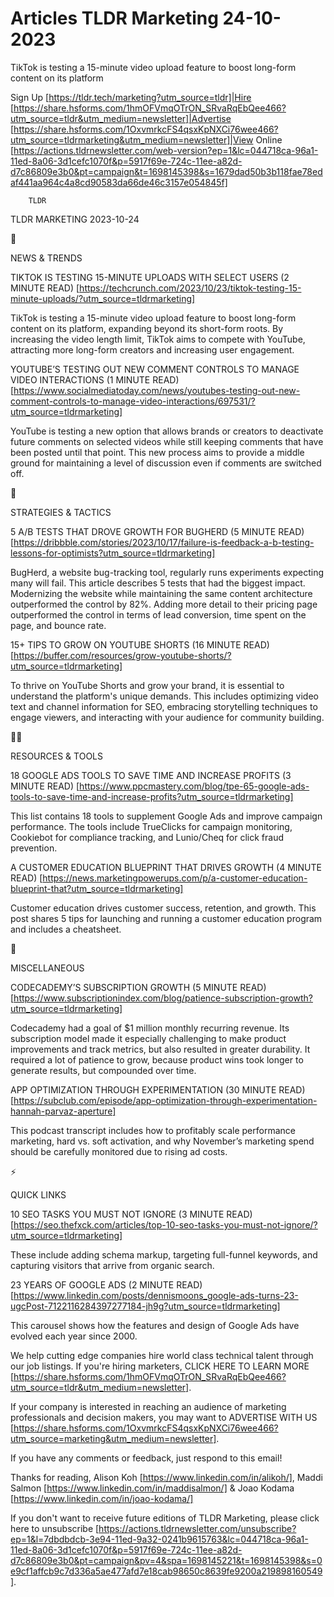 # Articles TLDR Marketing 24-10-2023

TikTok is testing a 15-minute video upload feature to boost long-form
content on its platform  

Sign Up [https://tldr.tech/marketing?utm_source=tldr]|Hire
[https://share.hsforms.com/1hmOFVmqOTrON_SRvaRqEbQee466?utm_source=tldr&utm_medium=newsletter]|Advertise
[https://share.hsforms.com/1OxvmrkcFS4qsxKpNXCi76wee466?utm_source=tldrmarketing&utm_medium=newsletter]|View
Online
[https://actions.tldrnewsletter.com/web-version?ep=1&lc=044718ca-96a1-11ed-8a06-3d1cefc1070f&p=5917f69e-724c-11ee-a82d-d7c86809e3b0&pt=campaign&t=1698145398&s=1679dad50b3b118fae78edaf441aa964c4a8cd90583da66de46c3157e054845f]


		TLDR 

TLDR MARKETING 2023-10-24

📱 

NEWS & TRENDS

 TIKTOK IS TESTING 15-MINUTE UPLOADS WITH SELECT USERS (2 MINUTE READ)
[https://techcrunch.com/2023/10/23/tiktok-testing-15-minute-uploads/?utm_source=tldrmarketing]


 TikTok is testing a 15-minute video upload feature to boost long-form
content on its platform, expanding beyond its short-form roots. By
increasing the video length limit, TikTok aims to compete with
YouTube, attracting more long-form creators and increasing user
engagement. 

 YOUTUBE’S TESTING OUT NEW COMMENT CONTROLS TO MANAGE VIDEO
INTERACTIONS (1 MINUTE READ)
[https://www.socialmediatoday.com/news/youtubes-testing-out-new-comment-controls-to-manage-video-interactions/697531/?utm_source=tldrmarketing]


 YouTube is testing a new option that allows brands or creators to
deactivate future comments on selected videos while still keeping
comments that have been posted until that point. This new process aims
to provide a middle ground for maintaining a level of discussion even
if comments are switched off. 

🚀 

STRATEGIES & TACTICS

 5 A/B TESTS THAT DROVE GROWTH FOR BUGHERD (5 MINUTE READ)
[https://dribbble.com/stories/2023/10/17/failure-is-feedback-a-b-testing-lessons-for-optimists?utm_source=tldrmarketing]


 BugHerd, a website bug-tracking tool, regularly runs experiments
expecting many will fail. This article describes 5 tests that had the
biggest impact. Modernizing the website while maintaining the same
content architecture outperformed the control by 82%. Adding more
detail to their pricing page outperformed the control in terms of lead
conversion, time spent on the page, and bounce rate. 

 15+ TIPS TO GROW ON YOUTUBE SHORTS (16 MINUTE READ)
[https://buffer.com/resources/grow-youtube-shorts/?utm_source=tldrmarketing]


 To thrive on YouTube Shorts and grow your brand, it is essential to
understand the platform's unique demands. This includes optimizing
video text and channel information for SEO, embracing storytelling
techniques to engage viewers, and interacting with your audience for
community building. 

🧑‍💻 

RESOURCES & TOOLS

 18 GOOGLE ADS TOOLS TO SAVE TIME AND INCREASE PROFITS (3 MINUTE READ)
[https://www.ppcmastery.com/blog/tpe-65-google-ads-tools-to-save-time-and-increase-profits?utm_source=tldrmarketing]


 This list contains 18 tools to supplement Google Ads and improve
campaign performance. The tools include TrueClicks for campaign
monitoring, Cookiebot for compliance tracking, and Lunio/Cheq for
click fraud prevention. 

 A CUSTOMER EDUCATION BLUEPRINT THAT DRIVES GROWTH (4 MINUTE READ)
[https://news.marketingpowerups.com/p/a-customer-education-blueprint-that?utm_source=tldrmarketing]


 Customer education drives customer success, retention, and growth.
This post shares 5 tips for launching and running a customer education
program and includes a cheatsheet. 

🎁 

MISCELLANEOUS

 CODECADEMY’S SUBSCRIPTION GROWTH (5 MINUTE READ)
[https://www.subscriptionindex.com/blog/patience-subscription-growth?utm_source=tldrmarketing]


 Codecademy had a goal of $1 million monthly recurring revenue. Its
subscription model made it especially challenging to make product
improvements and track metrics, but also resulted in greater
durability. It required a lot of patience to grow, because product
wins took longer to generate results, but compounded over time. 

 APP OPTIMIZATION THROUGH EXPERIMENTATION (30 MINUTE READ)
[https://subclub.com/episode/app-optimization-through-experimentation-hannah-parvaz-aperture]


 This podcast transcript includes how to profitably scale performance
marketing, hard vs. soft activation, and why November’s marketing
spend should be carefully monitored due to rising ad costs. 

⚡ 

QUICK LINKS

 10 SEO TASKS YOU MUST NOT IGNORE (3 MINUTE READ)
[https://seo.thefxck.com/articles/top-10-seo-tasks-you-must-not-ignore/?utm_source=tldrmarketing]


 These include adding schema markup, targeting full-funnel keywords,
and capturing visitors that arrive from organic search. 

 23 YEARS OF GOOGLE ADS (2 MINUTE READ)
[https://www.linkedin.com/posts/dennismoons_google-ads-turns-23-ugcPost-7122116284397277184-jh9g?utm_source=tldrmarketing]


 This carousel shows how the features and design of Google Ads have
evolved each year since 2000. 

 We help cutting edge companies hire world class technical talent
through our job listings. If you're hiring marketers, CLICK HERE TO
LEARN MORE
[https://share.hsforms.com/1hmOFVmqOTrON_SRvaRqEbQee466?utm_source=tldr&utm_medium=newsletter].


If your company is interested in reaching an audience of marketing
professionals and decision makers, you may want to ADVERTISE WITH US
[https://share.hsforms.com/1OxvmrkcFS4qsxKpNXCi76wee466?utm_source=marketing&utm_medium=newsletter].


If you have any comments or feedback, just respond to this email! 

Thanks for reading, 
Alison Koh [https://www.linkedin.com/in/alikoh/], Maddi Salmon
[https://www.linkedin.com/in/maddisalmon/] & Joao Kodama
[https://www.linkedin.com/in/joao-kodama/] 

If you don't want to receive future editions of TLDR Marketing,
please click here to unsubscribe
[https://actions.tldrnewsletter.com/unsubscribe?ep=1&l=7dbdbdcb-3e94-11ed-9a32-0241b9615763&lc=044718ca-96a1-11ed-8a06-3d1cefc1070f&p=5917f69e-724c-11ee-a82d-d7c86809e3b0&pt=campaign&pv=4&spa=1698145221&t=1698145398&s=0e9cf1affcb9c7d336a5ae477afd7e18cab98650c8639fe9200a219898160549].